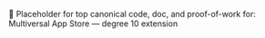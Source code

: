 💠 Placeholder for top canonical code, doc, and proof-of-work for: Multiversal App Store — degree 10 extension
